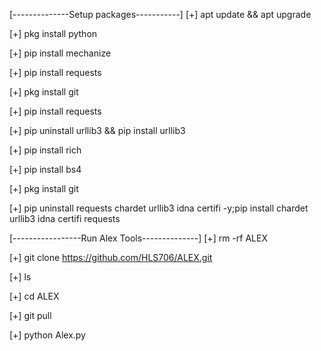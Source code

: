 [--------------Setup packages-----------]
[+] apt update && apt upgrade

[+] pkg install python

[+] pip install mechanize

[+] pip install requests

[+] pkg install git

[+] pip install requests

[+] pip uninstall urllib3 && pip install urllib3

[+] pip install rich 

[+] pip install bs4

[+] pkg install git

[+] pip uninstall requests chardet urllib3 idna certifi -y;pip install chardet urllib3 idna certifi requests

[-----------------Run Alex Tools--------------]
[+] rm -rf ALEX

[+] git clone https://github.com/HLS706/ALEX.git

[+] ls

[+] cd ALEX

[+] git pull

[+] python Alex.py
